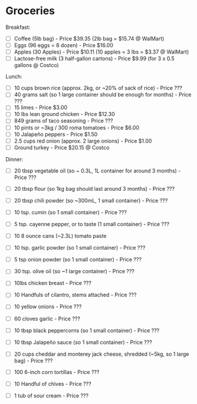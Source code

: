 # Groceries

Breakfast: 
- [ ] Coffee (5lb bag) - Price $39.35 (2lb bag = $15.74 @ WalMart)
- [ ] Eggs (96 eggs = 8 dozen) - Price $16.00
- [ ] Apples (30 Apples) - Price $10.11 (10 apples = 3 lbs = $3.37 @ WalMart)
- [ ] Lactose-free milk (3 half-gallon cartons) - Price $9.99 (for 3 x 0.5 gallons @ Costco)

Lunch: 
- [ ] 10 cups brown rice (approx. 2kg, or ~20% of sack of rice) - Price ???
- [ ] 40 grams salt (so 1 large container should be enough for months) - Price ???
- [ ] 15 limes - Price $3.00
- [ ] 10 lbs lean ground chicken - Price $12.30
- [ ] 849 grams of taco seasoning - Price ???
- [ ] 10 pints or ~3kg / 300 roma tomatoes - Price $6.00
- [ ] 10 Jalapeño peppers - Price $1.50
- [ ] 2.5 cups red onion (approx. 2 large onions) - Price $1.00
- [ ] Ground turkey - Price $20.15 @ Costco

Dinner: 
- [ ] 20 tbsp vegetable oil (so ~ 0.3L, 1L container for around 3 months) - Price ???
- [ ] 20 tbsp flour (so 1kg bag should last around 3 months) - Price ???
- [ ] 20 tbsp chili powder (so ~300mL, 1 small container) - Price ???
- [ ] 10 tsp. cumin (so 1 small container) - Price ???
- [ ] 5 tsp. cayenne pepper, or to taste (1 small container) - Price ???
- [ ] 10 8 ounce cans (~2.3L) tomato paste
- [ ] 10 tsp. garlic powder (so 1 small container) - Price ???
- [ ] 5 tsp onion powder (so 1 small container) - Price ???

- [ ] 30 tsp. olive oil (so ~1 large container) - Price ???
- [ ] 10lbs chicken breast - Price ???
- [ ] 10 Handfuls of cilantro, stems attached - Price ???
- [ ] 10 yellow onions - Price ???
- [ ] 60 cloves garlic - Price ???
- [ ] 10 tbsp black peppercorns (so 1 small container) - Price ???
- [ ] 10 tbsp Jalapeño sauce (so 1 small container) - Price ???
- [ ] 20 cups cheddar and monterey jack cheese, shredded (~5kg, so 1 large bag) - Price ???
- [ ] 100 6-inch corn tortillas - Price ???
- [ ] 10 Handful of chives - Price ???
- [ ] 1 tub of sour cream - Price ???
  
